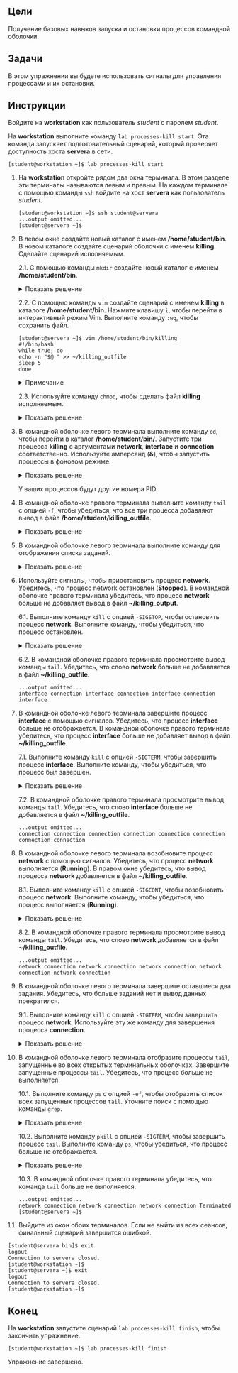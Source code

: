 ## Цели

Получение базовых навыков запуска и остановки процессов командной оболочки.

## Задачи

В этом упражнении вы будете использовать сигналы для управления процессами и их остановки.

## Инструкции

Войдите на **workstation** как пользователь *student* с паролем *student*.

На **workstation** выполните команду `lab processes-kill start`. Эта команда запускает подготовительный сценарий, который проверяет доступность хоста **servera** в сети.

```
[student@workstation ~]$ lab processes-kill start
```

1.	На **workstation** откройте рядом два окна терминала. В этом разделе эти терминалы называются левым и правым. На каждом терминале с помощью команды `ssh` войдите на хост **servera** как пользователь *student*.

    ```
    [student@workstation ~]$ ssh student@servera
    ...output omitted...
    [student@servera ~]$ 
    ```

2.	В левом окне создайте новый каталог с именем **/home/student/bin**. В новом каталоге создайте сценарий оболочки с именем **killing**. Сделайте сценарий исполняемым.

    2.1.	С помощью команды `mkdir` создайте новый каталог с именем **/home/student/bin**.

    <details>
    <summary>Показать решение</summary>
    ```
    [student@servera ~]$ mkdir /home/student/bin
    ```
    </details>

    2.2.	С помощью команды `vim` создайте сценарий с именем **killing** в каталоге **/home/student/bin**. Нажмите клавишу `i`, чтобы перейти в интерактивный режим Vim. Выполните команду `:wq`, чтобы сохранить файл.

    ```
    [student@servera ~]$ vim /home/student/bin/killing
    #!/bin/bash
    while true; do
    echo -n "$@ " >> ~/killing_outfile
    sleep 5
    done
    ```

    <details>
    <summary>Примечание</summary>

    Сценарий `killing` работает до тех пор, пока не будет завершен. Он добавляет аргументы командной строки в файл **~/killing_outfile** один раз в 5 секунд.
    </details>

    2.3.	Используйте команду `chmod`, чтобы сделать файл **killing** исполняемым.

    <details>
    <summary>Показать решение</summary>
    ```
    [student@servera ~]$ chmod +x /home/student/bin/killing
    ```
    </details>

3.	В командной оболочке левого терминала выполните команду `cd`, чтобы перейти в каталог **/home/student/bin/**. Запустите три процесса **killing** с аргументами **network**, **interface** и **connection** соответственно. Используйте амперсанд (**&**), чтобы запустить процессы в фоновом режиме.

    <details>
    <summary>Показать решение</summary>
    ```
    [student@servera ~]$ cd /home/student/bin
    [student@servera bin]$ killing network &
    [1] 3460
    [student@servera bin]$ killing interface &
    [2] 3482
    [student@servera bin]$ killing connection & 
    [3] 3516
    ```
    </details>

    У ваших процессов будут другие номера PID.

4.	В командной оболочке правого терминала выполните команду `tail` с опцией `-f`, чтобы убедиться, что все три процесса добавляют вывод в файл **/home/student/killing_outfile**.

    <details>
    <summary>Показать решение</summary>
    ```
    [student@servera ~]$ tail -f ~/killing_outfile
    network interface network connection interface network connection interface network
    ...output omitted...
    ```
    </details>

5.	В командной оболочке левого терминала выполните команду для отображения списка заданий.

    <details>
    <summary>Показать решение</summary>
    ```
    [student@servera bin]$ jobs
    [1]   Running                 killing network &
    [2]-  Running                 killing interface &
    [3]+  Running                 killing connection & 
    ```
    </details>

6.	Используйте сигналы, чтобы приостановить процесс **network**. Убедитесь, что процесс network остановлен (**Stopped**). В командной оболочке правого терминала убедитесь, что процесс **network** больше не добавляет вывод в файл **~/killing_output**.

    6.1.	Выполните команду `kill` с опцией `-SIGSTOP`, чтобы остановить процесс **network**. Выполните команду, чтобы убедиться, что процесс остановлен.

    <details>
    <summary>Показать решение</summary>
    ```
    [student@servera bin]$ kill -SIGSTOP %1
    [1]+  Stopped                 killing network
    [student@servera bin]$ jobs
    [1]+  Stopped                 killing network
    [2]   Running                 killing interface &
    [3]-  Running                 killing connection & 
    ```
    </details>

    6.2.	В командной оболочке правого терминала просмотрите вывод команды `tail`. Убедитесь, что слово **network** больше не добавляется в файл **~/killing_outfile**.

    ```
    ...output omitted...
    interface connection interface connection interface connection interface 
    ```

7.	В командной оболочке левого терминала завершите процесс **interface** с помощью сигналов. Убедитесь, что процесс **interface** больше не отображается. В командной оболочке правого терминала убедитесь, что процесс **interface** больше не добавляет вывод в файл **~/killing_outfile**.

    7.1.	Выполните команду `kill` с опцией `-SIGTERM`, чтобы завершить процесс **interface**. Выполните команду, чтобы убедиться, что процесс был завершен.

    <details>
    <summary>Показать решение</summary>
    ```
    [student@servera bin]$ kill -SIGTERM %2
    [student@servera bin]$ jobs
    [1]+  Stopped                 killing network
    [2]   Terminated              killing interface
    [3]-  Running                 killing connection & 
    ```
    </details>

    7.2.	В командной оболочке правого терминала просмотрите вывод команды `tail`. Убедитесь, что слово **interface** больше не добавляется в файл **~/killing_outfile**.

    ```
    ...output omitted...
    connection connection connection connection connection connection connection connection 
    ```

8.	В командной оболочке левого терминала возобновите процесс **network** с помощью сигналов. Убедитесь, что процесс **network** выполняется (**Running**). В правом окне убедитесь, что вывод процесса **network** добавляется в файл **~/killing_outfile**.

    8.1.	Выполните команду `kill` с опцией `-SIGCONT`, чтобы возобновить процесс **network**. Выполните команду, чтобы убедиться, что процесс выполняется (**Running**).

    <details>
    <summary>Показать решение</summary>
    ```
    [student@servera bin]$ kill -SIGCONT %1
    [student@servera bin]$ jobs
    [1]+  Running                 killing network &
    [3]-  Running                 killing connection & 
    ```
    </details>

    8.2.	В командной оболочке правого терминала просмотрите вывод команды `tail`. Убедитесь, что слово **network** добавляется в файл **~/killing_outfile**.

    ```
    ...output omitted...
    network connection network connection network connection network connection network connection 
    ```

9.	В командной оболочке левого терминала завершите оставшиеся два задания. Убедитесь, что больше заданий нет и вывод данных прекратился.

    9.1.	Выполните команду `kill` с опцией `-SIGTERM`, чтобы завершить процесс **network**. Используйте эту же команду для завершения процесса **connection**.

    <details>
    <summary>Показать решение</summary>
    ```
    [student@servera bin]$ kill -SIGTERM %1
    [student@servera bin]$ kill -SIGTERM %3
    [1]+  Terminated              killing network
    [student@servera bin]$ jobs
    [3]+  Terminated              killing connection 
    ```
    </details>

10.	В командной оболочке левого терминала отобразите процессы `tail`, запущенные во всех открытых терминальных оболочках. Завершите запущенные процессы `tail`. Убедитесь, что процесс больше не выполняется.

    10.1.	Выполните команду `ps` с опцией `-ef`, чтобы отобразить список всех запущенных процессов `tail`. Уточните поиск с помощью команды `grep`.

    <details>
    <summary>Показать решение</summary>
    ```
    [student@servera bin]$ ps -ef | grep tail
    student   4581 31358  0 10:02 pts/0    00:00:00 tail -f killing_outfile
    student   4869  2252  0 10:33 pts/1    00:00:00 grep --color=auto tail
    ```
    </details>

    10.2.	Выполните команду `pkill` с опцией `-SIGTERM`, чтобы завершить процесс `tail`. Выполните команду `ps`, чтобы убедиться, что процесс больше не отображается.

    <details>
    <summary>Показать решение</summary>
    ```
    [student@servera bin]$ pkill -SIGTERM tail
    [student@servera bin]$ ps -ef | grep tail
    student   4874  2252  0 10:36 pts/1    00:00:00 grep --color=auto tail 
    ```
    </details>

    10.3.	В командной оболочке правого терминала убедитесь, что команда `tail` больше не выполняется.

    ```
    ...output omitted...
    network connection network connection network connection Terminated
    [student@servera ~]$ 
    ```

11.	Выйдите из окон обоих терминалов. Если не выйти из всех сеансов, финальный сценарий завершится ошибкой.

```
[student@servera bin]$ exit
logout
Connection to servera closed.
[student@workstation ~]$ 
[student@servera ~]$ exit
logout
Connection to servera closed.
[student@workstation ~]$ 
```

## Конец

На **workstation** запустите сценарий `lab processes-kill finish`, чтобы закончить упражнение.

```
[student@workstation ~]$ lab processes-kill finish
```

Упражнение завершено.
